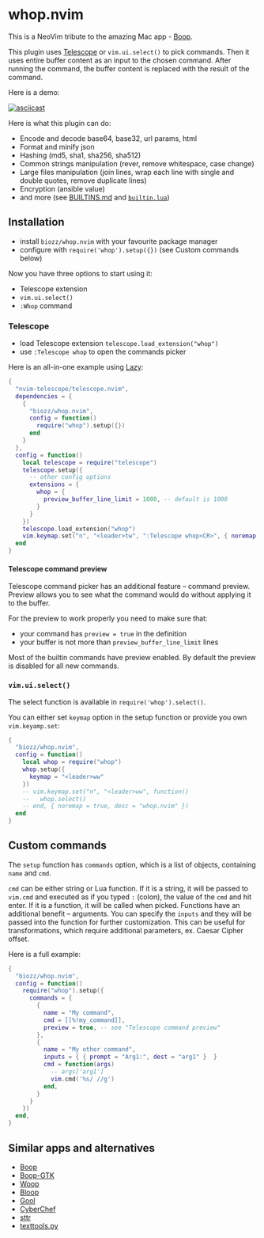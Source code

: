 # whop.nvim

This is a NeoVim tribute to the amazing Mac app - [Boop](https://boop.okat.best/).

This plugin uses [Telescope](https://github.com/nvim-telescope/telescope.nvim) or `vim.ui.select()` to pick commands.
Then it uses entire buffer content as an input to the chosen command.
After running the command, the buffer content is replaced with the result of the command.

Here is a demo:

[![asciicast](https://asciinema.org/a/wsJSeLEqNaHT8f3V6JH4NQRFr.svg)](https://asciinema.org/a/wsJSeLEqNaHT8f3V6JH4NQRFr)

Here is what this plugin can do:

- Encode and decode base64, base32, url params, html
- Format and minify json
- Hashing (md5, sha1, sha256, sha512)
- Common strings manipulation (rever, remove whitespace, case change)
- Large files manipulation (join lines, wrap each line with single and double quotes, remove duplicate lines)
- Encryption (ansible value)
- and more (see [BUILTINS.md](./BUILTINS.md) and [`builtin.lua`](./lua/whop/builtin.lua))

## Installation

- install `biozz/whop.nvim` with your favourite package manager
- configure with `require('whop').setup({})` (see Custom commands below)

Now you have three options to start using it:

- Telescope extension
- `vim.ui.select()`
- `:Whop` command

### Telescope

- load Telescope extension `telescope.load_extension("whop")`
- use `:Telescope whop` to open the commands picker

Here is an all-in-one example using [Lazy](https://github.com/folke/lazy.nvim):

```lua
{
  "nvim-telescope/telescope.nvim",
  dependencies = {
    { 
      "biozz/whop.nvim",
      config = function()
        require("whop").setup({})
      end
    }
  },
  config = function()
    local telescope = require("telescope")
    telescope.setup({
      -- other config options
      extensions = {
        whop = {
          preview_buffer_line_limit = 1000, -- default is 1000
        }
      }
    })
    telescope.load_extension("whop")
    vim.keymap.set("n", "<leader>tw", ":Telescope whop<CR>", { noremap = true, desc = "whop.nvim (telescope)" })
  end
}
```

#### Telescope command preview

Telescope command picker has an additional feature – command preview. Preview allows you to see what the command would do without applying it to the buffer.

For the preview to work properly you need to make sure that:

- your command has `preview = true` in the definition
- your buffer is not more than `preview_buffer_line_limit` lines

Most of the builtin commands have preview enabled. By default the preview is disabled for all new commands.

### `vim.ui.select()`

The select function is available in `require('whop').select()`.

You can either set `keymap` option in the setup function or provide you own `vim.keyamp.set`:

```lua
{
  "biozz/whop.nvim",
  config = function()
    local whop = require("whop")
    whop.setup({
      keymap = "<leader>ww"
    })
    -- vim.keymap.set("n", "<leader>ww", function()
    --   whop.select()
    -- end, { noremap = true, desc = "whop.nvim" })
  end
}
```

## Custom commands

The `setup` function has `commands` option, which is a list of objects, containing `name` and `cmd`.

`cmd` can be either string or Lua function.
If it is a string, it will be passed to `vim.cmd` and executed as if you typed `:` (colon), the value of the `cmd` and hit enter.
If it is a function, it will be called when picked. Functions have an additional benefit – arguments. You can specify the `inputs` and they will be passed into the function for further customization. This can be useful for transformations, which require additional parameters, ex. Caesar Cipher offset.

Here is a full example:

```lua
{
  "biozz/whop.nvim",
  config = function()
    require("whop").setup({
      commands = {
        {
          name = "My command",
          cmd = [[%!my_command]],
          preview = true, -- see "Telescope command preview"
        },
        {
          name = "My other command",
          inputs = { { prompt = "Arg1:", dest = "arg1" }  }
          cmd = function(args)
            -- args['arg1']
            vim.cmd('%s/ //g')
          end,
        }
      }
    })
  end,
}
```

## Similar apps and alternatives

- [Boop](https://github.com/IvanMathy/Boop)
- [Boop-GTK](https://github.com/zoeyfyi/Boop-GTK)
- [Woop](https://github.com/felixse/Woop)
- [Bloop](https://github.com/Blakeinstein/Bloop)
- [Gool](https://github.com/cloudingcity/gool)
- [CyberChef](https://gchq.github.io/CyberChef/)
- [sttr](https://github.com/abhimanyu003/sttr)
- [texttools.py](https://buttondown.com/hillelwayne/archive/texttools-dot-py/)
